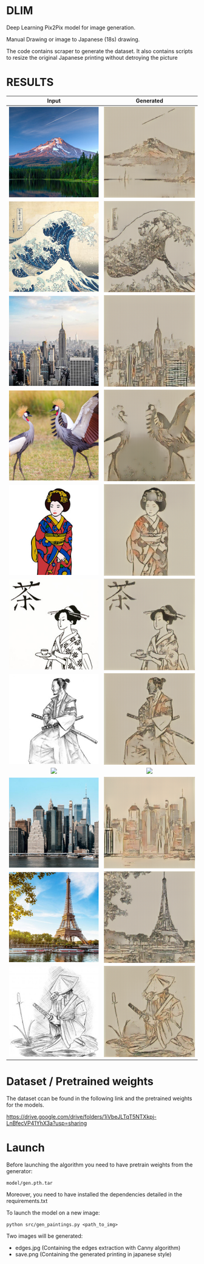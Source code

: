 # DLIM

Deep Learning Pix2Pix model for image generation.

Manual Drawing or image to Japanese (18s) drawing.

The code contains scraper to generate the dataset. It also contains scripts to resize the original Japanese printing without detroying the picture


# RESULTS

Input             |  Generated
:-------------------------:|:-------------------------:
![](results/target_0.png)  |  ![](results/pred_0.png)
![](results/target_1.png)  |  ![](results/pred_1.png)
![](results/target_2.png)  |  ![](results/pred_2.png)
![](results/target_3.png)  |  ![](results/pred_3.png)
![](results/target_4.png)  |  ![](results/pred_4.png)
![](results/target_5.png)  |  ![](results/pred_5.png)
![](results/target_6.png)  |  ![](results/pred_6.png)
![](results/target_7.png)  |  ![](results/pred_7.png)
![](demo/buildings.jpg)  |  ![](demo/buildings_res.jpg)
![](demo/eiffel.jpg)  |  ![](demo/eiffel_res.jpg)
![](demo/samourai.jpg)  |  ![](demo/samourai_res.jpg)


# Dataset / Pretrained weights

The dataset ccan be found in the following link and the pretrained weights for the models.

https://drive.google.com/drive/folders/1iVbeJLTqT5NTXkpj-LnBfecVP41YhX3a?usp=sharing


# Launch

Before launching the algorithm you need to have pretrain weights from the generator:

```
model/gen.pth.tar
```

Moreover, you need to have installed the dependencies detailed in the requirements.txt

To launch the model on a new image:

```
python src/gen_paintings.py <path_to_img>
```

Two images will be generated:

- edges.jpg (Containing the edges extraction with Canny algorithm)
- save.png (Containing the generated printing in japanese style)
